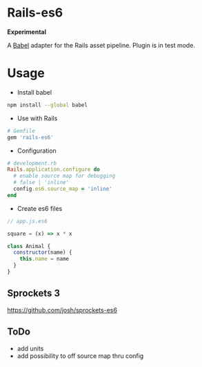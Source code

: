 # Rails-es6

**Experimental**

A [Babel](https://babeljs.io/) adapter for the Rails asset pipeline. Plugin is in test mode.

# Usage

* Install babel
```bash
npm install --global babel
```

* Use with Rails
```ruby
# Gemfile
gem 'rails-es6'
```

* Configuration
```ruby
# development.rb
Rails.application.configure do
  # enable source map for debugging
  # false | 'inline'
  config.es6.source_map = 'inline'
end
```

* Create es6 files
```js
// app.js.es6

square = (x) => x * x

class Animal {
  constructor(name) {
    this.name = name
  }
}
```

## Sprockets 3
https://github.com/josh/sprockets-es6

## ToDo
- add units
- add possibility to off source map thru config

